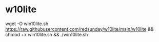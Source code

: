 # w10lite
wget -O win10lite.sh https://raw.githubusercontent.com/redsunday/w10lite/main/w10lite && chmod +x win10lite.sh && ./win10lite.sh
